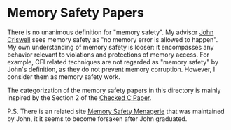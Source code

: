 # Memory Safety Papers

There is no unanimous definition for "memory safety". My advisor [John
Criswell](http://www.cs.rochester.edu/u/criswell/index.html) sees memory safety
as "no memory error is allowed to happen". My own understanding of memory
safety is looser: it encompasses any behavior relevant to violations and
protections of memory access. For example, CFI related techniques are not
regarded as "memory safety" by John's definition, as they do not prevent
memory corruption. However, I consider them as memory safety work.

The categorization of the memory safety papers in this directory is
mainly inspired by the Section 2 of the [Checked C
Paper](https://www.microsoft.com/en-us/research/uploads/prod/2018/09/checkedc-secdev2018-preprint.pdf).

P.S. There is an related site [Memory Safety
Menagerie](http://sva.cs.illinois.edu/menagerie/) that was maintained by John,
it it seems to become forsaken after John graduated.
